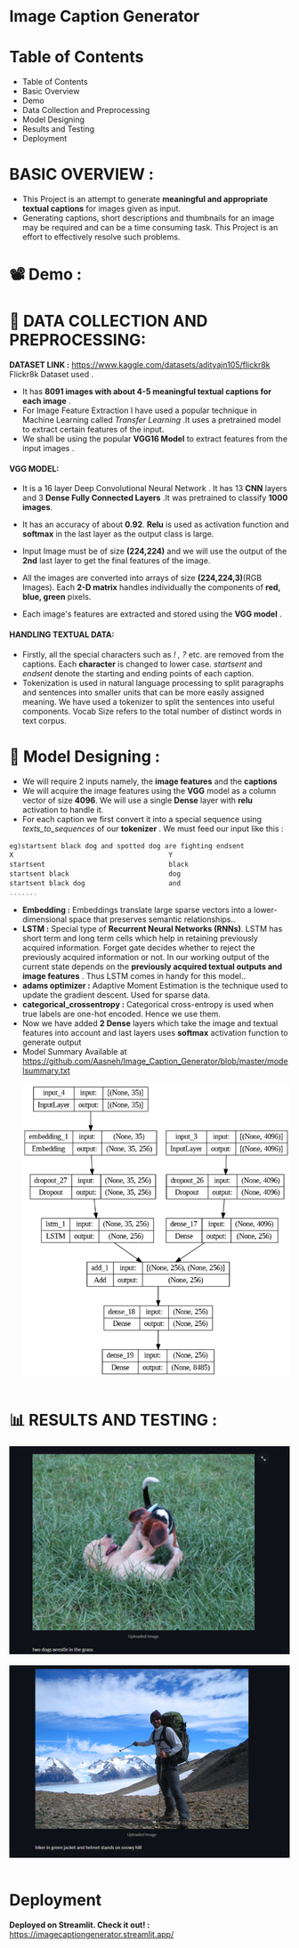 # Image Caption Generator

# Table of Contents
- Table of Contents
- Basic Overview
- Demo
- Data Collection and Preprocessing
- Model Designing
- Results and Testing
- Deployment

# BASIC OVERVIEW :
* This Project is an attempt to generate **meaningful and appropriate textual captions** for images given as input.
* Generating captions, short descriptions and thumbnails for an image may be required and can be a time consuming task. This Project is an effort to effectively resolve such problems.<br>

# :film_projector: Demo :


# :floppy_disk:  DATA COLLECTION AND PREPROCESSING:
**DATASET LINK :** <https://www.kaggle.com/datasets/adityajn105/flickr8k> Flickr8k Dataset used .<br> 
* It has **8091 images with about 4-5 meaningful textual captions for each image** .<br>
* For Image Feature Extraction I have used a popular technique in Machine Learning called *Transfer Learning* .It uses a pretrained model to extract certain features of the input.<br>
* We shall be using the popular **VGG16 Model** to extract features from the input images .<br>
#### VGG MODEL:
* It is a 16 layer Deep Convolutional Neural Network . It has 13 **CNN** layers and 3 **Dense Fully Connected Layers** .It was pretrained to classify **1000 images**.
* It has an accuracy of about **0.92**. **Relu** is used as activation function and **softmax** in the last layer as the output class is large.
* Input Image must be of size **(224,224)** and we will use the output of the **2nd** last layer to get the final features of the image.<br>

* All the images are converted into arrays of size **(224,224,3)**(RGB Images). Each **2-D matrix** handles individually the components of **red, blue, green** pixels.<br>
* Each image's features are extracted and stored using the **VGG model** .<br>

#### HANDLING TEXTUAL DATA:
* Firstly, all the special characters such as *! , ?* etc. are removed from the captions. Each **character** is changed to lower case. *startsent* and *endsent* denote the starting and ending points of each caption.<br>
* Tokenization is used in natural language processing to split paragraphs and sentences into smaller units that can be more easily assigned meaning.
We have used a tokenizer to split the sentences into useful components. Vocab Size refers to the total number of distinct words in text corpus.

# :pushpin:  Model Designing :

* We will require 2 inputs namely, the **image features** and the **captions**<br>
* We will acquire the image features using the **VGG** model as a column vector of size **4096**. We will use a single **Dense** layer with **relu** activation to handle it.<br>
* For each caption we first convert it into a special sequence using *texts_to_sequences* of our **tokenizer** . We must feed our input like this :<br>

```javascript
eg)startsent black dog and spotted dog are fighting endsent
X                                       Y            
startsent                               black       
startsent black                         dog          
startsent black dog                     and          
.......
```

* **Embedding :** Embeddings translate large sparse vectors into a lower-dimensional space that preserves semantic relationships..<br>
* **LSTM :** Special type of **Recurrent Neural Networks (RNNs)**. LSTM has short term and long term cells which help in retaining previously acquired information.
Forget gate decides whether to reject the previously acquired information or not. In our working output of the current state depends on the **previously acquired textual outputs and image features** . Thus LSTM comes in handy for this model..<br>
* **adams optimizer :** Adaptive Moment Estimation is the technique used to update the gradient descent. Used for sparse data.<br>
* **categorical_crossentropy :** Categorical cross-entropy is used when true labels are one-hot encoded. Hence we use them.<br>
* Now we have added **2 Dense** layers which take the image and textual features into account and last layers uses **softmax** activation function to generate output<br>
* Model Summary Available at <https://github.com/Aasneh/Image_Caption_Generator/blob/master/modelsummary.txt><br><br>
![Alt text](ARCHITECTURE.png)<br><br>
# :bar_chart:  RESULTS AND TESTING :
![Alt text](TEST1.png)
<br>
<br>
![Alt text](TEST2.png)
<br>
<br>
# Deployment
**Deployed on Streamlit. Check it out! :** <https://imagecaptiongenerator.streamlit.app/>
